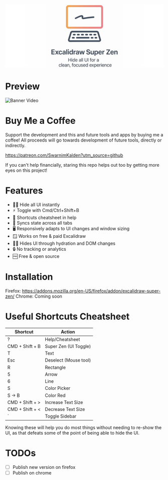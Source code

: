 ![Banner](assets/wide_banner.png)

# Preview

![Banner Video](assets/preview.gif)

# Buy Me a Coffee

Support the development and this and future tools and apps by buying me a coffee! All proceeds will go towards development of future tools, directly or indirectly.

https://patreon.com/SwarnimKalden?utm_source=github

If you can't help financially, staring this repo helps out too by getting more eyes on this project!

# Features

- 🧘‍♂️ Hide all UI instantly
- ⚡ Toggle with Cmd/Ctrl+Shift+B
- 📝 Shortcuts cheatsheet in help
- 🔄 Syncs state across all tabs
- 🖥️ Responsively adapts to UI changes and window sizing
- 🪟 Works on free & paid Excalidraw
- 🏃‍♂️ Hides UI through hydration and DOM changes
- 🔒 No tracking or analytics
- 🆓 Free & open source

# Installation

Firefox: https://addons.mozilla.org/en-US/firefox/addon/excalidraw-super-zen/
Chrome: Coming soon

# Useful Shortcuts Cheatsheet

| Shortcut        | Action                |
| --------------- | --------------------- |
| ?               | Help/Cheatsheet       |
| CMD + Shift + B | Super Zen (UI Toggle) |
| T               | Text                  |
| Esc             | Deselect (Mouse tool) |
| R               | Rectangle             |
| 5               | Arrow                 |
| 6               | Line                  |
| S               | Color Picker          |
| S -> B          | Color Red             |
| CMD + Shift + > | Increase Text Size    |
| CMD + Shift + < | Decrease Text Size    |
| `               | Toggle Sidebar        |

Knowing these will help you do most things without needing to re-show the UI, as that defeats some of the point of being able to hide the UI.

# TODOs

- [ ] Publish new version on firefox
- [ ] Publish on chrome
